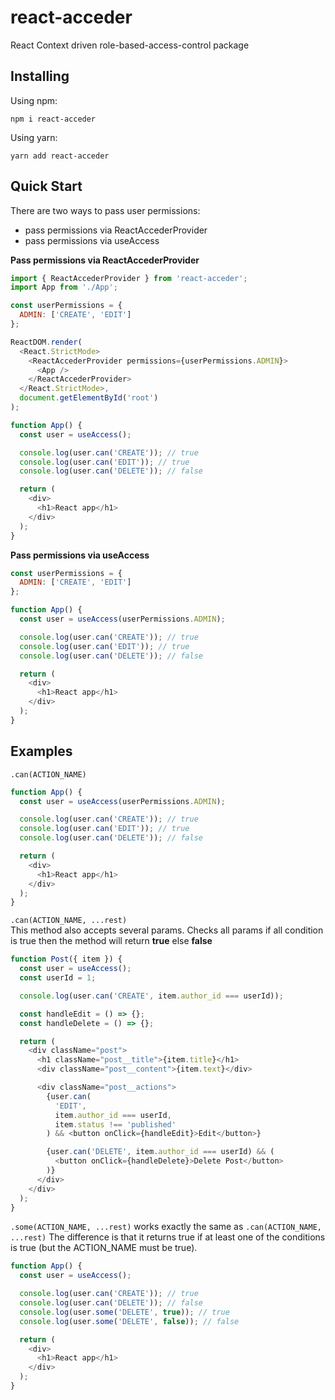 # react-acceder

React Context driven role-based-access-control package

## Installing

Using npm:

```
npm i react-acceder
```

Using yarn:

```
yarn add react-acceder
```

## Quick Start

There are two ways to pass user permissions:

- pass permissions via ReactAccederProvider
- pass permissions via useAccess

**Pass permissions via ReactAccederProvider**

```js
import { ReactAccederProvider } from 'react-acceder';
import App from './App';

const userPermissions = {
  ADMIN: ['CREATE', 'EDIT']
};

ReactDOM.render(
  <React.StrictMode>
    <ReactAccederProvider permissions={userPermissions.ADMIN}>
      <App />
    </ReactAccederProvider>
  </React.StrictMode>,
  document.getElementById('root')
);

function App() {
  const user = useAccess();

  console.log(user.can('CREATE')); // true
  console.log(user.can('EDIT')); // true
  console.log(user.can('DELETE')); // false

  return (
    <div>
      <h1>React app</h1>
    </div>
  );
}
```

**Pass permissions via useAccess**

```js
const userPermissions = {
  ADMIN: ['CREATE', 'EDIT']
};

function App() {
  const user = useAccess(userPermissions.ADMIN);

  console.log(user.can('CREATE')); // true
  console.log(user.can('EDIT')); // true
  console.log(user.can('DELETE')); // false

  return (
    <div>
      <h1>React app</h1>
    </div>
  );
}
```

## Examples

`.can(ACTION_NAME)`

```js
function App() {
  const user = useAccess(userPermissions.ADMIN);

  console.log(user.can('CREATE')); // true
  console.log(user.can('EDIT')); // true
  console.log(user.can('DELETE')); // false

  return (
    <div>
      <h1>React app</h1>
    </div>
  );
}
```

`.can(ACTION_NAME, ...rest)`\
This method also accepts several params. Checks all params if all condition is true then the method will return **true** else **false**

```js
function Post({ item }) {
  const user = useAccess();
  const userId = 1;

  console.log(user.can('CREATE', item.author_id === userId));

  const handleEdit = () => {};
  const handleDelete = () => {};

  return (
    <div className="post">
      <h1 className="post__title">{item.title}</h1>
      <div className="post__content">{item.text}</div>

      <div className="post__actions">
        {user.can(
          'EDIT',
          item.author_id === userId,
          item.status !== 'published'
        ) && <button onClick={handleEdit}>Edit</button>}

        {user.can('DELETE', item.author_id === userId) && (
          <button onClick={handleDelete}>Delete Post</button>
        )}
      </div>
    </div>
  );
}
```

`.some(ACTION_NAME, ...rest)` works exactly the same as `.can(ACTION_NAME, ...rest)` The difference is that it returns true if at least one of the conditions is true (but the ACTION_NAME must be true).

```js
function App() {
  const user = useAccess();

  console.log(user.can('CREATE')); // true
  console.log(user.can('DELETE')); // false
  console.log(user.some('DELETE', true)); // true
  console.log(user.some('DELETE', false)); // false

  return (
    <div>
      <h1>React app</h1>
    </div>
  );
}
```
